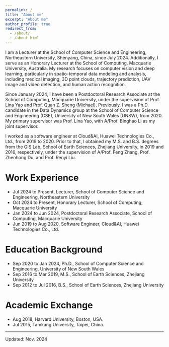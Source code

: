 ```yaml
---
permalink: /
title: "About me"
excerpt: "About me"
author_profile: true
redirect_from: 
  - /about/
  - /about.html
---
```


I am a Lecturer at the School of Computer Science and Engineering, Northeastern University, Shenyang, China, since July 2024. 
Additionally, I serve as an Honorary Lecturer at the School of Computing, Macquarie University, Australia.
My research focuses on computer vision and deep learning, particularly in spatio-temporal data modeling and analysis, including medical imaging, 3D point clouds, trajectory prediction, UAV image and video detection, and human action recognition.

Since January 2024, I have been a Postdoctoral Research Associate at the School of Computing, Macquarie University, under the supervision of Prof. [Lina Yao](https://www.linayao.com/) and Prof. [Quan Z. Sheng (Michael)](http://web.science.mq.edu.au/~qsheng/).
Previously, I was a Ph.D. candidate in the Data Dynamics group at the School of Computer Science and Engineering (CSE), University of New South Wales (UNSW), from 2020. My primary supervisor was Prof. Lina Yao, with A/Prof. Binghao Li as my joint supervisor.

I worked as a software engineer at Cloud&AI, Huawei Technologies Co., Ltd., from 2019 to 2020. Prior to that, I obtained my M.S. and B.S. degrees from the GIS Lab, School of Earth Sciences, Zhejiang University, in 2019 and 2016, respectively, under the supervision of A/Prof. Feng Zhang, Prof. Zhenhong Du, and Prof. Renyi Liu.


<!-- 
I am a PostDoc Research Fellow at [School of Computing](https://www.mq.edu.au/faculty-of-science-and-engineering/departments-and-schools/school-of-computing), [Macquarie University](https://www.mq.edu.au/) since January 2024, supervised by Prof. [Lina Yao](https://www.linayao.com/) and Prof. [Quan Z. Sheng (Michael)](http://web.science.mq.edu.au/~qsheng/).

Previously, I was a Ph.D. candidate at the [Data Dynamics group](http://insdata.org/), School of Computer Science and Engineering ([CSE](https://www.unsw.edu.au/engineering/our-schools/computer-science-and-engineering)), the University of New South Wales ([UNSW](https://www.unsw.edu.au/)), from 2020. 
My primary supervisor is Prof. [Lina Yao](https://www.linayao.com/) and joint supervisor is A/Prof. [Binghao Li](https://www.unsw.edu.au/staff/binghao-li). My research interests are focused on computer vision and deep learning, which mainly involves spatio-temporal data modeling and analysis, including 3D point cloud, trajectory prediction, UAV image and video detection.

I was a software engineer at Could&AI, Huawei Technology Co., Ltd., from 2019 to 2020.
Before that, I received my M.S. and B.S. degree from the GIS lab, School of Earth Sciences, Zhejiang University, in 2019 and 2016, respectively.
My supervisors are A/Prof. Feng Zhang, Prof. Zhenhong Du, and Prof. Renyi Liu.
-->

# Work Experience
* Jul 2024 to Present, Lecturer, School of Computer Science and Engineering, Northeastern University
* Oct 2024 to Present, Honorary Lecturer, School of Computing, Macquarie University
* Jan 2024 to Jun 2024, Postdoctoral Research Associate, School of Computing, Macquarie University
* Jun 2019 to Aug 2020, Software Engineer, Cloud&AI, Huawei Technologies Co., Ltd.

# Education Background
* Sep 2020 to Jan 2024, Ph.D., School of Computer Science and Engineering, University of New South Wales
* Sep 2016 to Mar 2019, M.S., School of Earth Sciences, Zhejiang University
* Sep 2012 to Jul 2016, B.S., School of Earth Sciences, Zhejiang University

# Academic Exchange
* Aug 2018, Harvard University, Boston, USA.
* Jul 2015, Tamkang University, Taipei, China.




<!-- ################## -->
------
Updated: Nov. 2024
